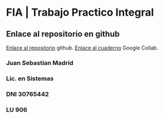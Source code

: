 # FIA | Trabajo Practico Integral
## Enlace al repositorio en github
[Enlace al repositorio](https://github.com/openjuy/FIA2023-TPI) github.
[Enlace al cuaderno](https://colab.research.google.com/drive/1fxh2rppNwN814xzKJeoQW5Z0matDfF6N#scrollTo=4Pgk5eDA6O9O) Google Collab.
### Juan Sebastian Madrid
### Lic. en Sistemas
### DNI 30765442
### LU 906
